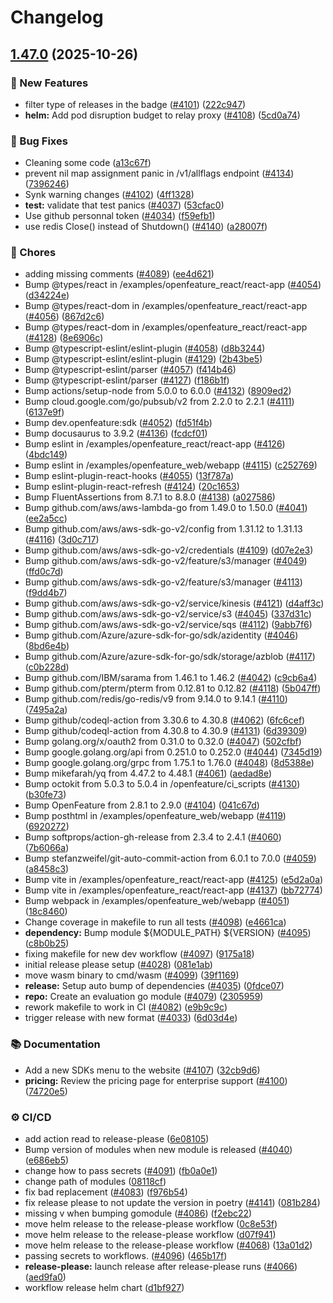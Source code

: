 # Changelog

## [1.47.0](https://github.com/thomaspoignant/go-feature-flag/compare/v1.46.1...v1.47.0) (2025-10-26)


### 🚀 New Features

* filter type of releases in the badge ([#4101](https://github.com/thomaspoignant/go-feature-flag/issues/4101)) ([222c947](https://github.com/thomaspoignant/go-feature-flag/commit/222c9474587a79d233260b176e1e3277896087e5))
* **helm:** Add pod disruption budget to relay proxy ([#4108](https://github.com/thomaspoignant/go-feature-flag/issues/4108)) ([5cd0a74](https://github.com/thomaspoignant/go-feature-flag/commit/5cd0a7415a9cb9e765858d8bf56cfe4f0ac6000c))


### 🐛 Bug Fixes

* Cleaning some code ([a13c67f](https://github.com/thomaspoignant/go-feature-flag/commit/a13c67ffd0da324c5c1fe5b2eba2e73dd012618e))
* prevent nil map assignment panic in /v1/allflags endpoint ([#4134](https://github.com/thomaspoignant/go-feature-flag/issues/4134)) ([7396246](https://github.com/thomaspoignant/go-feature-flag/commit/7396246216da7f4f58ac6f1e166175795e2f614f))
* Synk warning changes ([#4102](https://github.com/thomaspoignant/go-feature-flag/issues/4102)) ([4ff1328](https://github.com/thomaspoignant/go-feature-flag/commit/4ff1328ecd6af21a3273fd29f1feb45aeff9c768))
* **test:** validate that test panics ([#4037](https://github.com/thomaspoignant/go-feature-flag/issues/4037)) ([53cfac0](https://github.com/thomaspoignant/go-feature-flag/commit/53cfac012e575321816c25bc4e48d915f2679d9e))
* Use github personnal token ([#4034](https://github.com/thomaspoignant/go-feature-flag/issues/4034)) ([f59efb1](https://github.com/thomaspoignant/go-feature-flag/commit/f59efb1071b9a67107cf243ba4d5b469b7282967))
* use redis Close() instead of Shutdown() ([#4140](https://github.com/thomaspoignant/go-feature-flag/issues/4140)) ([a28007f](https://github.com/thomaspoignant/go-feature-flag/commit/a28007f3e3b7e4fa43925f3b7212b35e2e523159))


### 🔧 Chores

* adding missing comments ([#4089](https://github.com/thomaspoignant/go-feature-flag/issues/4089)) ([ee4d621](https://github.com/thomaspoignant/go-feature-flag/commit/ee4d62114163f24d16e387ff9dc73ce9759d68e2))
* Bump @types/react in /examples/openfeature_react/react-app ([#4054](https://github.com/thomaspoignant/go-feature-flag/issues/4054)) ([d34224e](https://github.com/thomaspoignant/go-feature-flag/commit/d34224ec80646638b48b0954cc3d33341184e349))
* Bump @types/react-dom in /examples/openfeature_react/react-app ([#4056](https://github.com/thomaspoignant/go-feature-flag/issues/4056)) ([867d2c6](https://github.com/thomaspoignant/go-feature-flag/commit/867d2c62f10adb6e37df61b2b96dd68919e0f36e))
* Bump @types/react-dom in /examples/openfeature_react/react-app ([#4128](https://github.com/thomaspoignant/go-feature-flag/issues/4128)) ([8e6906c](https://github.com/thomaspoignant/go-feature-flag/commit/8e6906cbe58c0d7fbf6b0690baa3df94ee21eb8e))
* Bump @typescript-eslint/eslint-plugin ([#4058](https://github.com/thomaspoignant/go-feature-flag/issues/4058)) ([d8b3244](https://github.com/thomaspoignant/go-feature-flag/commit/d8b324440bdfb427f5e22bbee40ae5ea9f1d37b9))
* Bump @typescript-eslint/eslint-plugin ([#4129](https://github.com/thomaspoignant/go-feature-flag/issues/4129)) ([2b43be5](https://github.com/thomaspoignant/go-feature-flag/commit/2b43be58147e62158756714504faffbf82e17211))
* Bump @typescript-eslint/parser ([#4057](https://github.com/thomaspoignant/go-feature-flag/issues/4057)) ([f414b46](https://github.com/thomaspoignant/go-feature-flag/commit/f414b4669608167f3f3e44cfd0d447af22e1165c))
* Bump @typescript-eslint/parser ([#4127](https://github.com/thomaspoignant/go-feature-flag/issues/4127)) ([f186b1f](https://github.com/thomaspoignant/go-feature-flag/commit/f186b1fdf8c11b18a5bb1f36ebca0c9ccf7dd488))
* Bump actions/setup-node from 5.0.0 to 6.0.0 ([#4132](https://github.com/thomaspoignant/go-feature-flag/issues/4132)) ([8909ed2](https://github.com/thomaspoignant/go-feature-flag/commit/8909ed225d786c73b8732a06439578a3cd6c6559))
* Bump cloud.google.com/go/pubsub/v2 from 2.2.0 to 2.2.1 ([#4111](https://github.com/thomaspoignant/go-feature-flag/issues/4111)) ([6137e9f](https://github.com/thomaspoignant/go-feature-flag/commit/6137e9fc0863927019001d02e55be8b14f2a6b16))
* Bump dev.openfeature:sdk ([#4052](https://github.com/thomaspoignant/go-feature-flag/issues/4052)) ([fd51f4b](https://github.com/thomaspoignant/go-feature-flag/commit/fd51f4bc4f09c6bf68560837cb1768684581b2e4))
* Bump docusaurus to 3.9.2 ([#4136](https://github.com/thomaspoignant/go-feature-flag/issues/4136)) ([fcdcf01](https://github.com/thomaspoignant/go-feature-flag/commit/fcdcf01d36819b5f988969f0500ceaf145258d31))
* Bump eslint in /examples/openfeature_react/react-app ([#4126](https://github.com/thomaspoignant/go-feature-flag/issues/4126)) ([4bdc149](https://github.com/thomaspoignant/go-feature-flag/commit/4bdc149648283597c45633a1693564c56489244f))
* Bump eslint in /examples/openfeature_web/webapp ([#4115](https://github.com/thomaspoignant/go-feature-flag/issues/4115)) ([c252769](https://github.com/thomaspoignant/go-feature-flag/commit/c252769548d33f82ddd5a968732a0cd6d7e083a2))
* Bump eslint-plugin-react-hooks ([#4055](https://github.com/thomaspoignant/go-feature-flag/issues/4055)) ([13f787a](https://github.com/thomaspoignant/go-feature-flag/commit/13f787a447e22a0404a5b522a9705c2d902380a3))
* Bump eslint-plugin-react-refresh ([#4124](https://github.com/thomaspoignant/go-feature-flag/issues/4124)) ([20c1653](https://github.com/thomaspoignant/go-feature-flag/commit/20c1653f4a28522e74bb820d15c428fc3a4f3b92))
* Bump FluentAssertions from 8.7.1 to 8.8.0 ([#4138](https://github.com/thomaspoignant/go-feature-flag/issues/4138)) ([a027586](https://github.com/thomaspoignant/go-feature-flag/commit/a02758697b8ee7af32ab9750c4e77a4ca042d15f))
* Bump github.com/aws/aws-lambda-go from 1.49.0 to 1.50.0 ([#4041](https://github.com/thomaspoignant/go-feature-flag/issues/4041)) ([ee2a5cc](https://github.com/thomaspoignant/go-feature-flag/commit/ee2a5cc15b950e0936b394455a0e50d89760de0e))
* Bump github.com/aws/aws-sdk-go-v2/config from 1.31.12 to 1.31.13 ([#4116](https://github.com/thomaspoignant/go-feature-flag/issues/4116)) ([3d0c717](https://github.com/thomaspoignant/go-feature-flag/commit/3d0c7176d8f373f52b1418ce3977c7d5682302e6))
* Bump github.com/aws/aws-sdk-go-v2/credentials ([#4109](https://github.com/thomaspoignant/go-feature-flag/issues/4109)) ([d07e2e3](https://github.com/thomaspoignant/go-feature-flag/commit/d07e2e3a58223a795a39ea191fac162ce5a36c82))
* Bump github.com/aws/aws-sdk-go-v2/feature/s3/manager ([#4049](https://github.com/thomaspoignant/go-feature-flag/issues/4049)) ([ffd0c7d](https://github.com/thomaspoignant/go-feature-flag/commit/ffd0c7d47dcabb14c80aa737667008e7da2db3c6))
* Bump github.com/aws/aws-sdk-go-v2/feature/s3/manager ([#4113](https://github.com/thomaspoignant/go-feature-flag/issues/4113)) ([f9dd4b7](https://github.com/thomaspoignant/go-feature-flag/commit/f9dd4b7f76b6a6460cbf43edfc025126e9c04098))
* Bump github.com/aws/aws-sdk-go-v2/service/kinesis ([#4121](https://github.com/thomaspoignant/go-feature-flag/issues/4121)) ([d4aff3c](https://github.com/thomaspoignant/go-feature-flag/commit/d4aff3c0667056cc2be20ae0809524ce8db7a0f0))
* Bump github.com/aws/aws-sdk-go-v2/service/s3 ([#4045](https://github.com/thomaspoignant/go-feature-flag/issues/4045)) ([337d31c](https://github.com/thomaspoignant/go-feature-flag/commit/337d31ce3c10b125d934eb1d9da80ab17912d71b))
* Bump github.com/aws/aws-sdk-go-v2/service/sqs ([#4112](https://github.com/thomaspoignant/go-feature-flag/issues/4112)) ([9abb7f6](https://github.com/thomaspoignant/go-feature-flag/commit/9abb7f6d29b55c4e705631005e16984ecb6501b8))
* Bump github.com/Azure/azure-sdk-for-go/sdk/azidentity ([#4046](https://github.com/thomaspoignant/go-feature-flag/issues/4046)) ([8bd6e4b](https://github.com/thomaspoignant/go-feature-flag/commit/8bd6e4bcd9961e0bfbf59858abea4a18a51956bb))
* Bump github.com/Azure/azure-sdk-for-go/sdk/storage/azblob ([#4117](https://github.com/thomaspoignant/go-feature-flag/issues/4117)) ([c0b228d](https://github.com/thomaspoignant/go-feature-flag/commit/c0b228d8cb70416f5edf768db8db70b312a75323))
* Bump github.com/IBM/sarama from 1.46.1 to 1.46.2 ([#4042](https://github.com/thomaspoignant/go-feature-flag/issues/4042)) ([c9cb6a4](https://github.com/thomaspoignant/go-feature-flag/commit/c9cb6a45d5b3ff549c71a812643b7555d990dbaf))
* Bump github.com/pterm/pterm from 0.12.81 to 0.12.82 ([#4118](https://github.com/thomaspoignant/go-feature-flag/issues/4118)) ([5b047ff](https://github.com/thomaspoignant/go-feature-flag/commit/5b047ffad5510ded1afe59ab5d6f1198b3a611d9))
* Bump github.com/redis/go-redis/v9 from 9.14.0 to 9.14.1 ([#4110](https://github.com/thomaspoignant/go-feature-flag/issues/4110)) ([7495a2a](https://github.com/thomaspoignant/go-feature-flag/commit/7495a2a82333963b4cae2ce6d96ac65f7ed063a7))
* Bump github/codeql-action from 3.30.6 to 4.30.8 ([#4062](https://github.com/thomaspoignant/go-feature-flag/issues/4062)) ([6fc6cef](https://github.com/thomaspoignant/go-feature-flag/commit/6fc6cefa4099f2a38e9e1dcb8093f0671f41fec8))
* Bump github/codeql-action from 4.30.8 to 4.30.9 ([#4131](https://github.com/thomaspoignant/go-feature-flag/issues/4131)) ([6d39309](https://github.com/thomaspoignant/go-feature-flag/commit/6d393091742acfe8bdc1d42b3da52c12231e25c7))
* Bump golang.org/x/oauth2 from 0.31.0 to 0.32.0 ([#4047](https://github.com/thomaspoignant/go-feature-flag/issues/4047)) ([502cfbf](https://github.com/thomaspoignant/go-feature-flag/commit/502cfbfac21cd20d981839ecf6c015c667658140))
* Bump google.golang.org/api from 0.251.0 to 0.252.0 ([#4044](https://github.com/thomaspoignant/go-feature-flag/issues/4044)) ([7345d19](https://github.com/thomaspoignant/go-feature-flag/commit/7345d19f7f3da5bcfab7f4560b02df938fa062ca))
* Bump google.golang.org/grpc from 1.75.1 to 1.76.0 ([#4048](https://github.com/thomaspoignant/go-feature-flag/issues/4048)) ([8d5388e](https://github.com/thomaspoignant/go-feature-flag/commit/8d5388e48d90ac1f3dfb9852e42d0253b0bfbe5b))
* Bump mikefarah/yq from 4.47.2 to 4.48.1 ([#4061](https://github.com/thomaspoignant/go-feature-flag/issues/4061)) ([aedad8e](https://github.com/thomaspoignant/go-feature-flag/commit/aedad8e37306a4eb5fad3a3756ceba10b8cb5cc8))
* Bump octokit from 5.0.3 to 5.0.4 in /openfeature/ci_scripts ([#4130](https://github.com/thomaspoignant/go-feature-flag/issues/4130)) ([b30fe73](https://github.com/thomaspoignant/go-feature-flag/commit/b30fe731d334daa25c8b2f5f10c412a69a670436))
* Bump OpenFeature from 2.8.1 to 2.9.0 ([#4104](https://github.com/thomaspoignant/go-feature-flag/issues/4104)) ([041c67d](https://github.com/thomaspoignant/go-feature-flag/commit/041c67d8575930cb55e8927e3816137d17eb258f))
* Bump posthtml in /examples/openfeature_web/webapp ([#4119](https://github.com/thomaspoignant/go-feature-flag/issues/4119)) ([6920272](https://github.com/thomaspoignant/go-feature-flag/commit/6920272c4eb9884cef283575f19a28be024250e3))
* Bump softprops/action-gh-release from 2.3.4 to 2.4.1 ([#4060](https://github.com/thomaspoignant/go-feature-flag/issues/4060)) ([7b6066a](https://github.com/thomaspoignant/go-feature-flag/commit/7b6066a7407feffd518a8746b7f25a26f082be70))
* Bump stefanzweifel/git-auto-commit-action from 6.0.1 to 7.0.0 ([#4059](https://github.com/thomaspoignant/go-feature-flag/issues/4059)) ([a8458c3](https://github.com/thomaspoignant/go-feature-flag/commit/a8458c3a4a0720abe14e3ea6b746cd2f8b7bf67c))
* Bump vite in /examples/openfeature_react/react-app ([#4125](https://github.com/thomaspoignant/go-feature-flag/issues/4125)) ([e5d2a0a](https://github.com/thomaspoignant/go-feature-flag/commit/e5d2a0a153651f8ee9f863a025d8a52a6534289f))
* Bump vite in /examples/openfeature_react/react-app ([#4137](https://github.com/thomaspoignant/go-feature-flag/issues/4137)) ([bb72774](https://github.com/thomaspoignant/go-feature-flag/commit/bb72774a2e424e0d324fc7ac18b51a2eed60f055))
* Bump webpack in /examples/openfeature_web/webapp ([#4051](https://github.com/thomaspoignant/go-feature-flag/issues/4051)) ([18c8460](https://github.com/thomaspoignant/go-feature-flag/commit/18c84607f49348f6f26c664722b69b87f4e7fbcb))
* Change coverage in makefile to run all tests ([#4098](https://github.com/thomaspoignant/go-feature-flag/issues/4098)) ([e4661ca](https://github.com/thomaspoignant/go-feature-flag/commit/e4661caba205546351fa98176c57c40dbacdd492))
* **dependency:** Bump module  ${MODULE_PATH} ${VERSION} ([#4095](https://github.com/thomaspoignant/go-feature-flag/issues/4095)) ([c8b0b25](https://github.com/thomaspoignant/go-feature-flag/commit/c8b0b25970eee8a32b7782bc02cac3bd29247a0d))
* fixing makefile for new dev workflow ([#4097](https://github.com/thomaspoignant/go-feature-flag/issues/4097)) ([9175a18](https://github.com/thomaspoignant/go-feature-flag/commit/9175a18de60b5e8a15ab0a956d0ab5e6a263fc6e))
* initial release please setup ([#4028](https://github.com/thomaspoignant/go-feature-flag/issues/4028)) ([081e1ab](https://github.com/thomaspoignant/go-feature-flag/commit/081e1aba45f7d32073802ddceb3790766c6ef4ea))
* move wasm binary to cmd/wasm ([#4099](https://github.com/thomaspoignant/go-feature-flag/issues/4099)) ([39f1169](https://github.com/thomaspoignant/go-feature-flag/commit/39f11693ab0a0970796e6ba298af79cba4872f4c))
* **release:** Setup auto bump of dependencies ([#4035](https://github.com/thomaspoignant/go-feature-flag/issues/4035)) ([0fdce07](https://github.com/thomaspoignant/go-feature-flag/commit/0fdce07fc7ef56ac817cfc183abbf880437ad5c2))
* **repo:** Create an evaluation go module ([#4079](https://github.com/thomaspoignant/go-feature-flag/issues/4079)) ([2305959](https://github.com/thomaspoignant/go-feature-flag/commit/230595939b35e9472a422e0b265fb450b20d3651))
* rework makefile to work in CI ([#4082](https://github.com/thomaspoignant/go-feature-flag/issues/4082)) ([e9b9c9c](https://github.com/thomaspoignant/go-feature-flag/commit/e9b9c9cd806530b801e1c3d9f1a5d3c6c72edd85))
* trigger release with new format ([#4033](https://github.com/thomaspoignant/go-feature-flag/issues/4033)) ([6d03d4e](https://github.com/thomaspoignant/go-feature-flag/commit/6d03d4e705a7fc93d4b06ffd68c470bb3c0c648d))


### 📚 Documentation

* Add a new SDKs menu to the website ([#4107](https://github.com/thomaspoignant/go-feature-flag/issues/4107)) ([32cb9d6](https://github.com/thomaspoignant/go-feature-flag/commit/32cb9d60df75eba01aab792eb50670c2feba9583))
* **pricing:** Review the pricing page for enterprise support ([#4100](https://github.com/thomaspoignant/go-feature-flag/issues/4100)) ([74720e5](https://github.com/thomaspoignant/go-feature-flag/commit/74720e51921ee49d684f0e41e77300beb8b14513))


### ⚙️ CI/CD

* add action read to release-please ([6e08105](https://github.com/thomaspoignant/go-feature-flag/commit/6e08105b52c414365c1cff6ef36d696fb59dcee5))
* Bump version of modules when new module is released ([#4040](https://github.com/thomaspoignant/go-feature-flag/issues/4040)) ([e686eb5](https://github.com/thomaspoignant/go-feature-flag/commit/e686eb5b64bfe73922c7a905acad6488c02dd929))
* change how to pass secrets ([#4091](https://github.com/thomaspoignant/go-feature-flag/issues/4091)) ([fb0a0e1](https://github.com/thomaspoignant/go-feature-flag/commit/fb0a0e1f1a699af7b71bc7e93d6bcc4ee1f001e3))
* change path of modules ([08118cf](https://github.com/thomaspoignant/go-feature-flag/commit/08118cf2b0ac3fde6017a19d40c401ede962cc69))
* fix bad replacement ([#4083](https://github.com/thomaspoignant/go-feature-flag/issues/4083)) ([f976b54](https://github.com/thomaspoignant/go-feature-flag/commit/f976b54f5c5ba29255182c92dd3c6218c9317d6e))
* fix release please to not update the version in poetry ([#4141](https://github.com/thomaspoignant/go-feature-flag/issues/4141)) ([081b284](https://github.com/thomaspoignant/go-feature-flag/commit/081b284a50084d814d1633b13f6908734305e211))
* missing v when bumping gomodule ([#4086](https://github.com/thomaspoignant/go-feature-flag/issues/4086)) ([f2ebc22](https://github.com/thomaspoignant/go-feature-flag/commit/f2ebc22a10f29c676a9dac631842fb6456a4448a))
* move helm release to the release-please workflow ([0c8e53f](https://github.com/thomaspoignant/go-feature-flag/commit/0c8e53f84c985618d1ca3d2427b9e8125702d69a))
* move helm release to the release-please workflow ([d07f941](https://github.com/thomaspoignant/go-feature-flag/commit/d07f941ba6f53de0d17ba9bd34453114497a5268))
* move helm release to the release-please workflow ([#4068](https://github.com/thomaspoignant/go-feature-flag/issues/4068)) ([13a01d2](https://github.com/thomaspoignant/go-feature-flag/commit/13a01d2cda79d0b9742abbb3e68e656883500d4f))
* passing secrets to workflows. ([#4096](https://github.com/thomaspoignant/go-feature-flag/issues/4096)) ([465b17f](https://github.com/thomaspoignant/go-feature-flag/commit/465b17fa9900c377e0c51497c04179463f8c7f9d))
* **release-please:** launch release after release-please runs ([#4066](https://github.com/thomaspoignant/go-feature-flag/issues/4066)) ([aed9fa0](https://github.com/thomaspoignant/go-feature-flag/commit/aed9fa017d474f4e6f8117bf58d9184c197be137))
* workflow release helm chart ([d1bf927](https://github.com/thomaspoignant/go-feature-flag/commit/d1bf9271d10b3deb653844175ee13f6332b742e8))
